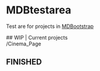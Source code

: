 # MDBtestarea
Test are for projects in [MDBootstrap](https://mdbootstrap.com/)

## WIP | Current projects<br />
/Cinema_Page
## FINISHED
